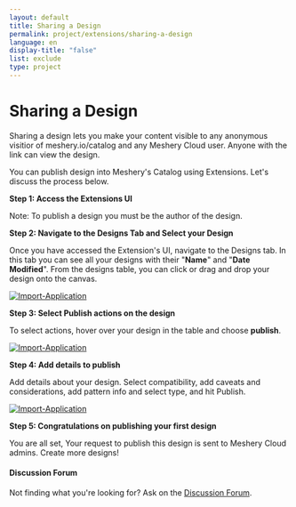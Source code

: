 ```yaml
---
layout: default
title: Sharing a Design
permalink: project/extensions/sharing-a-design
language: en
display-title: "false"
list: exclude
type: project
---
```


# Sharing a Design

Sharing a design lets you make your content visible to any anonymous visitior of meshery.io/catalog and any Meshery Cloud user. Anyone with the link can view the design.

You can publish design into Meshery's Catalog using Extensions. Let's discuss the process below.

**Step 1: Access the Extensions UI**


Note: To publish a design you must be the author of the design.


**Step 2: Navigate to the Designs Tab and Select your Design**


Once you have accessed the Extension's UI, navigate to the Designs tab. In this tab you can see all your designs with their "<b>Name</b>" and "<b>Date Modified</b>". From the designs table, you can click or drag and drop your design onto the canvas.

<a href="{{ site.baseurl }}/assets/img/meshmap/design.png"><img style="border-radius: 0.5%;" alt="Import-Application" style="width:800px;height:auto;" src="{{ site.baseurl }}/assets/img/meshmap/design.png" /></a>


**Step 3: Select Publish actions on the design**

To select actions, hover over your design in the table and choose <b>publish</b>. 

<a href="{{ site.baseurl }}/assets/img/meshmap/action-publish.png"><img style="border-radius: 0.5%;" alt="Import-Application" style="width:800px;height:auto;" src="{{ site.baseurl }}/assets/img/meshmap/action-share.png" /></a>


**Step 4: Add details to publish**

Add details about your design. Select compatibility, add caveats and considerations, add pattern info and select type, and hit Publish. 

<a href="{{ site.baseurl }}/assets/img/meshmap/share-modal.png"><img style="border-radius: 0.5%;" alt="Import-Application" style="width:800px;height:auto;" src="{{ site.baseurl }}/assets/img/meshmap/share-modal.png" /></a>

**Step 5: Congratulations on publishing your first design**

You are all set, Your request to publish this design is sent to Meshery Cloud admins. Create more designs!

<div class="alert alert-dark" role="alert">
<h4 class="alert-heading">Discussion Forum</h4>
Not finding what you're looking for? Ask on the <a href="https://discuss.layer5.io">Discussion Forum</a>.
</div>

